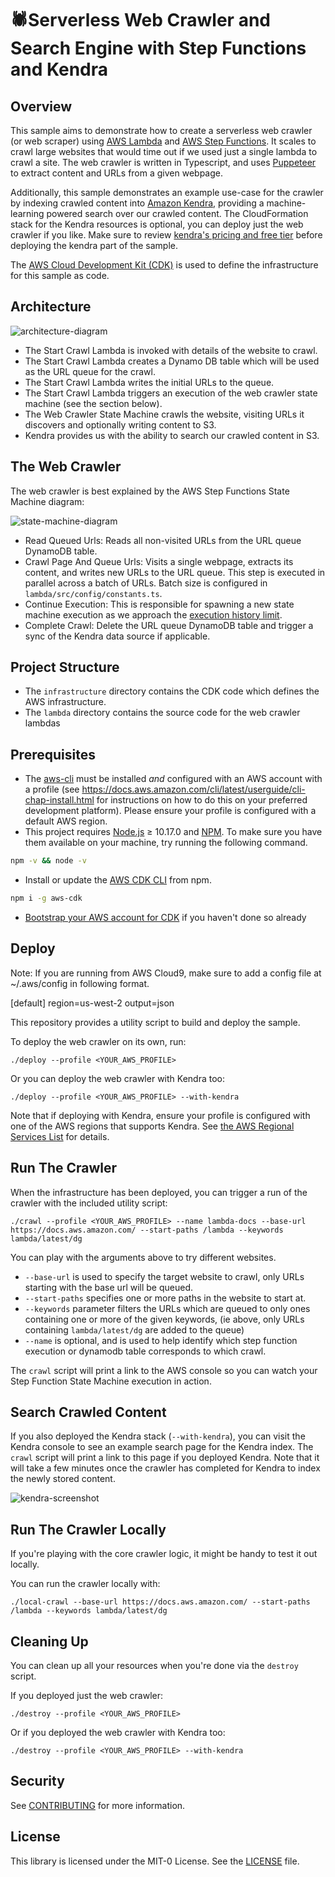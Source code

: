 # 🕷Serverless Web Crawler and Search Engine with Step Functions and Kendra

## Overview
This sample aims to demonstrate how to create a serverless web crawler (or web scraper) using [AWS Lambda](https://aws.amazon.com/lambda/) and [AWS Step Functions](https://aws.amazon.com/step-functions/).
It scales to crawl large websites that would time out if we used just a single lambda to crawl a site. The web crawler is written in
Typescript, and uses [Puppeteer](https://github.com/puppeteer/puppeteer) to extract content and URLs from a given webpage.

Additionally, this sample demonstrates an example use-case for the crawler by indexing crawled content into [Amazon Kendra](https://aws.amazon.com/kendra/), providing
a machine-learning powered search over our crawled content. The CloudFormation stack for the Kendra resources is optional,
you can deploy just the web crawler if you like. Make sure to review [kendra's pricing and free tier](https://aws.amazon.com/kendra/pricing/)
before deploying the kendra part of the sample.

The [AWS Cloud Development Kit (CDK)](https://aws.amazon.com/cdk/) is used to define the infrastructure for this sample as code.

## Architecture

![architecture-diagram](.readme-resources/architecture.png)

* The Start Crawl Lambda is invoked with details of the website to crawl.
* The Start Crawl Lambda creates a Dynamo DB table which will be used as the URL queue for the crawl.
* The Start Crawl Lambda writes the initial URLs to the queue.
* The Start Crawl Lambda triggers an execution of the web crawler state machine (see the section below).
* The Web Crawler State Machine crawls the website, visiting URLs it discovers and optionally writing content to S3.
* Kendra provides us with the ability to search our crawled content in S3.

## The Web Crawler

The web crawler is best explained by the AWS Step Functions State Machine diagram:

![state-machine-diagram](.readme-resources/state-machine.png)

* Read Queued Urls: Reads all non-visited URLs from the URL queue DynamoDB table.
* Crawl Page And Queue Urls: Visits a single webpage, extracts its content, and writes new URLs to the URL queue. This step is executed
in parallel across a batch of URLs. Batch size is configured in `lambda/src/config/constants.ts`.
* Continue Execution: This is responsible for spawning a new state machine execution as we approach the [execution history limit](https://docs.aws.amazon.com/step-functions/latest/dg/bp-history-limit.html).
* Complete Crawl: Delete the URL queue DynamoDB table and trigger a sync of the Kendra data source if applicable.

## Project Structure

* The `infrastructure` directory contains the CDK code which defines the AWS infrastructure.
* The `lambda` directory contains the source code for the web crawler lambdas

## Prerequisites

* The [aws-cli](https://docs.aws.amazon.com/cli/latest/userguide/cli-chap-install.html) must be installed *and* configured with an AWS account with a profile (see https://docs.aws.amazon.com/cli/latest/userguide/cli-chap-install.html for instructions on how to do this on your preferred development platform). Please ensure your profile is configured with a default AWS region.
* This project requires [Node.js](http://nodejs.org/) ≥ 10.17.0 and [NPM](https://npmjs.org/).
To make sure you have them available on your machine, try running the following command.
```sh
npm -v && node -v
```
* Install or update the [AWS CDK CLI](https://docs.aws.amazon.com/cdk/latest/guide/getting_started.html#getting_started_install) from npm.
```sh
npm i -g aws-cdk
```
* [Bootstrap your AWS account for CDK](https://docs.aws.amazon.com/cdk/latest/guide/bootstrapping.html) if you haven't done so already

## Deploy
Note: If you are running from AWS Cloud9, make sure to add a config file at ~/.aws/config in following format.

[default]
region=us-west-2
output=json

This repository provides a utility script to build and deploy the sample.

To deploy the web crawler on its own, run:

`./deploy --profile <YOUR_AWS_PROFILE>`

Or you can deploy the web crawler with Kendra too:

`./deploy --profile <YOUR_AWS_PROFILE> --with-kendra`

Note that if deploying with Kendra, ensure your profile is configured with one of the AWS regions that supports Kendra. See [the AWS Regional Services List](https://aws.amazon.com/about-aws/global-infrastructure/regional-product-services/) for details.

## Run The Crawler

When the infrastructure has been deployed, you can trigger a run of the crawler with the included utility script:

`./crawl --profile <YOUR_AWS_PROFILE> --name lambda-docs --base-url https://docs.aws.amazon.com/ --start-paths /lambda --keywords lambda/latest/dg`

You can play with the arguments above to try different websites.

* `--base-url` is used to specify the target website to crawl, only URLs starting with the base url will be queued.
* `--start-paths` specifies one or more paths in the website to start at.
* `--keywords` parameter filters the URLs which are queued to only ones containing one or more of the given keywords, (ie above, only URLs containing `lambda/latest/dg`
are added to the queue)
* `--name` is optional, and is used to help identify which step function execution or dynamodb table corresponds to which crawl.

The `crawl` script will print a link to the AWS console so you can watch your Step Function State Machine execution in action.

## Search Crawled Content

If you also deployed the Kendra stack (`--with-kendra`), you can visit the Kendra console to see an example
search page for the Kendra index. The `crawl` script will print a link to this page if you deployed Kendra. Note that it will
take a few minutes once the crawler has completed for Kendra to index the newly stored content.

![kendra-screenshot](./.readme-resources/kendra-screenshot.png)

## Run The Crawler Locally

If you're playing with the core crawler logic, it might be handy to test it out locally.

You can run the crawler locally with:

`./local-crawl --base-url https://docs.aws.amazon.com/ --start-paths /lambda --keywords lambda/latest/dg`

## Cleaning Up

You can clean up all your resources when you're done via the `destroy` script.

If you deployed just the web crawler:

`./destroy --profile <YOUR_AWS_PROFILE>`

Or if you deployed the web crawler with Kendra too:

`./destroy --profile <YOUR_AWS_PROFILE> --with-kendra`

## Security

See [CONTRIBUTING](CONTRIBUTING.md#security-issue-notifications) for more information.

## License

This library is licensed under the MIT-0 License. See the [LICENSE](LICENSE) file.
